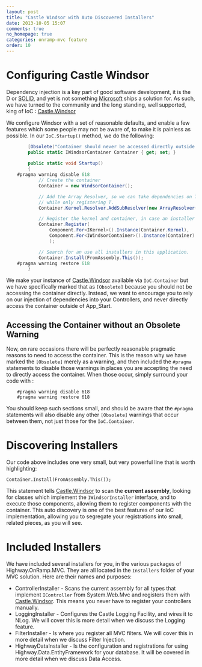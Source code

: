 ```yaml
---
layout: post
title: "Castle Windsor with Auto Discovered Installers"
date: 2013-10-05 15:07
comments: true
no_homepage: true
categories: onramp-mvc feature
order: 10
---
```


# Configuring Castle Windsor

Dependency injection is a key part of good software development, it is the D or [SOLID], and yet is not something [Microsoft] ships a solution for.  As such, we have turned to the community and the long standing, well supported, king of IoC : [Castle.Windsor]

We configure Windsor with a set of reasonable defaults, and enable a few features which some people may not be aware of, to make it is painless as possible.  In our `IoC.Startup()` method, we do the following:

``` csharp
        [Obsolete("Container should never be accessed directly outside of App_Start")]
        public static IWindsorContainer Container { get; set; }
        
        public static void Startup()
        {
	#pragma warning disable 618
            // Create the container
            Container = new WindsorContainer();

            // Add the Array Resolver, so we can take dependencies on T[]
            // while only registering T.
            Container.Kernel.Resolver.AddSubResolver(new ArrayResolver(Container.Kernel));

            // Register the kernel and container, in case an installer needs it.
            Container.Register(
                Component.For<IKernel>().Instance(Container.Kernel),
                Component.For<IWindsorContainer>().Instance(Container)
                );

            // Search for an use all installers in this application.
            Container.Install(FromAssembly.This());
	#pragma warning restore 618
        }
```

We make your instance of [Castle.Windsor] available via `IoC.Container` but we have specifically marked that as `[Obsolete]` because you should not be accessing the container directly.  Instead, we want to encourage you to rely on our injection of dependencies into your Controllers, and never directly access the container outside of App_Start.

## Accessing the Container without an Obsolete Warning

Now, on rare occasions there will be perfectly reasonable pragmatic reasons to need to access the container.  This is the reason why we have marked the `[Obsolete]` merely as a warning, and then included the `#pragma` statements to disable those warnings in places you are accepting the need to directly access the container.  When those occur, simply surround your code with :

```
	#pragma warning disable 618
	#pragma warning restore 618
```

You should keep such sections small, and should be aware that the `#pragma` statements will also disable any other `[Obsolete]` warnings that occur between them, not just those for the `IoC.Container`.

# Discovering Installers

Our code above includes one very small, but very powerful line that is worth highlighting:

```
Container.Install(FromAssembly.This());
```

This statement tells [Castle.Windsor] to scan the **current assembly**, looking for classes which implement the `IWindsorInstaller` interface, and to execute those components, allowing them to register components with the container.  This auto discovery is one of the best features of our IoC implementation, allowing you to segregate your registrations into small, related pieces, as you will see.

# Included Installers

We have included several installers for you, in the various packages of Highway.OnRamp.MVC.   They are all located in the `Installers` folder of your MVC solution.  Here are their names and purposes:

* ControllerInstaller - Scans the current assembly for all types that implement `IController` from System.Web.Mvc and registers them with [Castle.Windsor].  This means you never have to register your controllers manually.
* LoggingInstaller - Configures the Castle Logging Facility, and wires it to NLog.  We will cover this is more detail when we discuss the Logging feature.
* FilterInstaller - Is where you register all MVC filters.  We will cover this in more detail when we discuss Filter Injection.
* HighwayDataInstaller - Is the configuration and registrations for using Highway.Data.EntityFramework for your database.  It will be covered in more detail when we discuss Data Access.

[SOLID]:						http://en.wikipedia.org/wiki/SOLID_(object-oriented_design)
[Microsoft]:				http://microsoft.com
[Castle.Windsor]:		http://docs.castleproject.org/Default.aspx?Page=MainPage&NS=Windsor&AspxAutoDetectCookieSupport=1

